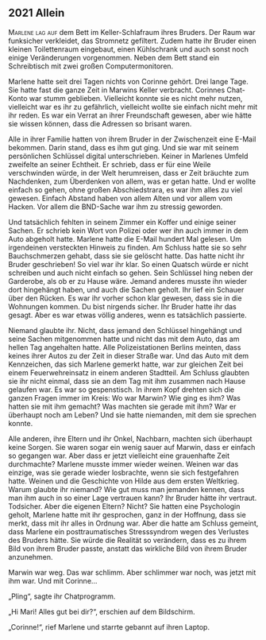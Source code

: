 ## **2021** Allein

<span style="font-variant:small-caps;">Marlene lag auf</span> dem Bett im Keller-Schlafraum ihres Bruders.
Der Raum war funksicher verkleidet, das Stromnetz gefiltert.
Zudem hatte ihr Bruder einen kleinen Toilettenraum eingebaut, einen Kühlschrank und auch sonst noch einige Veränderungen vorgenommen.
Neben dem Bett stand ein Schreibtisch mit zwei großen Computermonitoren.

Marlene hatte seit drei Tagen nichts von Corinne gehört.
Drei lange Tage.
Sie hatte fast die ganze Zeit in Marwins Keller verbracht.
Corinnes Chat-Konto war stumm geblieben.
Vielleicht konnte sie es nicht mehr nutzen, vielleicht war es ihr zu gefährlich, vielleicht wollte sie einfach nicht mehr mit ihr reden.
Es war ein Verrat an ihrer Freundschaft gewesen, aber wie hätte sie wissen können, dass die Adressen so brisant waren.

Alle in ihrer Familie hatten von ihrem Bruder in der Zwischenzeit eine E-Mail bekommen.
Darin stand, dass es ihm gut ging.
Und sie war mit seinem persönlichen Schlüssel digital unterschrieben.
Keiner in Marlenes Umfeld zweifelte an seiner Echtheit.
Er schrieb, dass er für eine Weile verschwinden würde, in der Welt herumreisen, dass er Zeit bräuchte zum Nachdenken, zum Überdenken von allem, was er getan hatte.
Und er wollte einfach so gehen, ohne großen Abschiedstrara, es war ihm alles zu viel gewesen.
Einfach Abstand haben von allem Alten und vor allem vom Hacken.
Vor allem die BND-Sache war ihm zu stressig geworden.

Und tatsächlich fehlten in seinem Zimmer ein Koffer und einige seiner Sachen.
Er schrieb kein Wort von Polizei oder wer ihn auch immer in dem Auto abgeholt hatte.
Marlene hatte die E-Mail hundert Mal gelesen.
Um irgendeinen versteckten Hinweis zu finden.
Am Schluss hatte sie so sehr Bauchschmerzen gehabt, dass sie sie gelöscht hatte.
Das hatte nicht ihr Bruder geschrieben!
So viel war ihr klar.
So einen Quatsch würde er nicht schreiben und auch nicht einfach so gehen.
Sein Schlüssel hing neben der Garderobe, als ob er zu Hause wäre.
Jemand anderes musste ihn wieder dort hingehängt haben, und auch die Sachen geholt.
Ihr lief ein Schauer über den Rücken.
Es war ihr vorher schon klar gewesen, dass sie in die Wohnungen kommen.
Du bist nirgends sicher.
Ihr Bruder hatte ihr das gesagt.
Aber es war etwas völlig anderes, wenn es tatsächlich passierte.

Niemand glaubte ihr.
Nicht, dass jemand den Schlüssel hingehängt und seine Sachen mitgenommen hatte und nicht das mit dem Auto, das am hellen Tag angehalten hatte.
Alle Polizeistationen Berlins meinten, dass keines ihrer Autos zu der Zeit in dieser Straße war.
Und das Auto mit dem Kennzeichen, das sich Marlene gemerkt hatte, war zur gleichen Zeit bei einem Feuerwehreinsatz in einem anderen Stadtteil.
Am Schluss glaubten sie ihr nicht einmal, dass sie an dem Tag mit ihm zusammen nach Hause gelaufen war.
Es war so gespenstisch.
In ihrem Kopf drehten sich die ganzen Fragen immer im Kreis: Wo war Marwin? Wie ging es ihm?
Was hatten sie mit ihm gemacht?
Was machten sie gerade mit ihm?
War er überhaupt noch am Leben?
Und sie hatte niemanden, mit dem sie sprechen konnte.

Alle anderen, ihre Eltern und ihr Onkel, Nachbarn, machten sich überhaupt keine Sorgen.
Sie waren sogar ein wenig sauer auf Marwin, dass er einfach so gegangen war.
Aber dass er jetzt vielleicht eine grauenhafte Zeit durchmachte?
Marlene musste immer wieder weinen.
Weinen war das einzige, was sie gerade wieder losbrachte, wenn sie sich festgefahren hatte.
Weinen und die Geschichte von Hilde aus dem ersten Weltkrieg.
Warum glaubte ihr niemand?
Wie gut muss man jemanden kennen, dass man ihm auch in so einer Lage vertrauen kann?
Ihr Bruder hätte ihr vertraut.
Todsicher.
Aber die eigenen Eltern?
Nicht?
Sie hatten eine Psychologin geholt, Marlene hatte mit ihr gesprochen, ganz in der Hoffnung, dass sie merkt, dass mit ihr alles in Ordnung war.
Aber die hatte am Schluss gemeint, dass Marlene ein posttraumatisches Stresssyndrom wegen des Verlustes des Bruders hätte.
Sie würde die Realität so verändern, dass es zu ihrem Bild von ihrem Bruder passte, anstatt das wirkliche Bild von ihrem Bruder anzunehmen.

Marwin war weg.
Das war schlimm.
Aber schlimmer war noch, was jetzt mit ihm war.
Und mit Corinne…

„Pling“, sagte ihr Chatprogramm.

„Hi Mari! Alles gut bei dir?“, erschien auf dem Bildschirm.

„Corinne!“, rief Marlene und starrte gebannt auf ihren Laptop.
